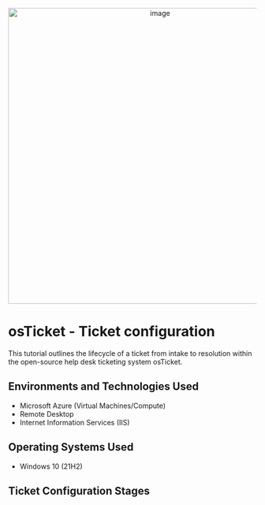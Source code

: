 <p align="center">
<img width="600" alt="image" src="https://github.com/user-attachments/assets/970b94af-bd29-4f9a-bc39-77e66b8c6242" />

</p>

<h1>osTicket - Ticket configuration</h1>
This tutorial outlines the lifecycle of a ticket from intake to resolution within the open-source help desk ticketing system osTicket.

<h2>Environments and Technologies Used</h2>

- Microsoft Azure (Virtual Machines/Compute)
- Remote Desktop
- Internet Information Services (IIS)

<h2>Operating Systems Used </h2>

- Windows 10</b> (21H2)

<h2>Ticket Configuration Stages</h2>








